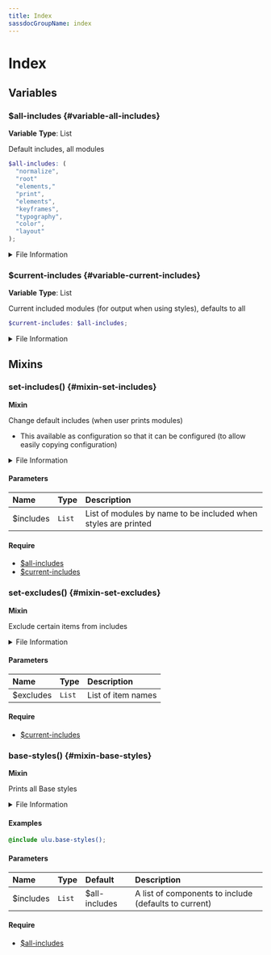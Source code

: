 ```yaml
---
title: Index
sassdocGroupName: index
---
```



# Index

<div class="type-large">



</div>



## Variables




<div class="sassdoc-item-header">

###  $all-includes {#variable-all-includes}

  <div class="sassdoc-item-header__labels">
    <span class="tag tag--primary"><strong>Variable</strong></span> <span class="tag"><strong>Type</strong>: List</span>
  </div>

</div>

  

Default includes, all modules
    
    

``` scss
$all-includes: (
  "normalize",
  "root"
  "elements," 
  "print", 
  "elements", 
  "keyframes", 
  "typography",
  "color",
  "layout"
);
```
  


<details>
  <summary>File Information</summary>
  
- **File:** _index.scss
- **Group:** index
- **Type:** variable
- **Lines (comments):** 26-27
- **Lines (code):** 29-39

</details>

    


<div class="sassdoc-item-header">

###  $current-includes {#variable-current-includes}

  <div class="sassdoc-item-header__labels">
    <span class="tag tag--primary"><strong>Variable</strong></span> <span class="tag"><strong>Type</strong>: List</span>
  </div>

</div>

  

Current included modules (for output when using styles), defaults to all
    
    

``` scss
$current-includes: $all-includes;
```
  


<details>
  <summary>File Information</summary>
  
- **File:** _index.scss
- **Group:** index
- **Type:** variable
- **Lines (comments):** 41-42
- **Lines (code):** 44-44

</details>

    
  

## Mixins




<div class="sassdoc-item-header">

###  set-includes() {#mixin-set-includes}

  <div class="sassdoc-item-header__labels">
    <span class="tag tag--primary"><strong>Mixin</strong></span>
  </div>

</div>

  

Change default includes (when user prints modules)
- This available as configuration so that it can be configured (to allow easily copying configuration)
    
    


<details>
  <summary>File Information</summary>
  
- **File:** _index.scss
- **Group:** index
- **Type:** mixin
- **Lines (comments):** 46-48
- **Lines (code):** 50-53

</details>

    

#### Parameters


|Name|Type|Description|
|:--|:--|:--|
|$includes|`List`|List of modules by name to be included when styles are printed|

    

#### Require

- [$all-includes](/sass/base/index/#variable-all-includes)
- [$current-includes](/sass/base/index/#variable-current-includes)
  


<div class="sassdoc-item-header">

###  set-excludes() {#mixin-set-excludes}

  <div class="sassdoc-item-header__labels">
    <span class="tag tag--primary"><strong>Mixin</strong></span>
  </div>

</div>

  

Exclude certain items from includes
    
    


<details>
  <summary>File Information</summary>
  
- **File:** _index.scss
- **Group:** index
- **Type:** mixin
- **Lines (comments):** 55-56
- **Lines (code):** 58-60

</details>

    

#### Parameters


|Name|Type|Description|
|:--|:--|:--|
|$excludes|`List`|List of item names|

    

#### Require

- [$current-includes](/sass/base/index/#variable-current-includes)
  


<div class="sassdoc-item-header">

###  base-styles() {#mixin-base-styles}

  <div class="sassdoc-item-header__labels">
    <span class="tag tag--primary"><strong>Mixin</strong></span>
  </div>

</div>

  

Prints all Base styles
    
    


<details>
  <summary>File Information</summary>
  
- **File:** _index.scss
- **Group:** index
- **Type:** mixin
- **Lines (comments):** 62-66
- **Lines (code):** 68-97

</details>

    

#### Examples

      


``` scss
@include ulu.base-styles();
```
  

      

#### Parameters


|Name|Type|Default|Description|
|:--|:--|:--|:--|
|$includes|`List`|$all-includes|A list of components to include (defaults to current)|

    

#### Require

- [$all-includes](/sass/base/index/#variable-all-includes)
  
  
  
